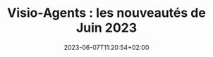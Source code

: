 ---
title: "Visio-Agents : les nouveautés de Juin 2023"
date: 2023-06-07T11:20:54+02:00
draft: false
urlvideo: "https://podeduc.apps.education.fr/video/15744-visio-agents-nouveautes-mai-2023/6b1771569fa9196795ac3a7d2b79a99a8df40468ea4ca233810b398f1b958e39/"
pdf: "TutoPdf_Nouveautes.pdf"
poidspdf: "1.09 Mo"
icone: "bi bi-info-circle"
---